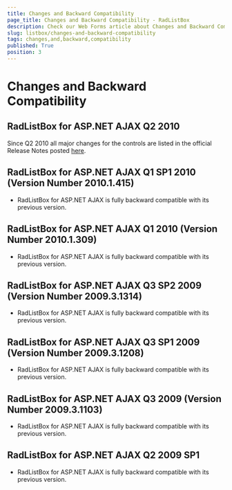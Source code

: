 ```yaml
---
title: Changes and Backward Compatibility
page_title: Changes and Backward Compatibility - RadListBox
description: Check our Web Forms article about Changes and Backward Compatibility.
slug: listbox/changes-and-backward-compatibility
tags: changes,and,backward,compatibility
published: True
position: 3
---
```


# Changes and Backward Compatibility



## RadListBox for ASP.NET AJAX Q2 2010

Since Q2 2010 all major changes for the controls are listed in the official Release Notes posted [here](https://www.telerik.com/products/aspnet-ajax/whats-new/release-history.aspx).

## RadListBox for ASP.NET AJAX Q1 SP1 2010 (Version Number 2010.1.415)

* RadListBox for ASP.NET AJAX is fully backward compatible with its previous version.

## RadListBox for ASP.NET AJAX Q1 2010 (Version Number 2010.1.309)

* RadListBox for ASP.NET AJAX is fully backward compatible with its previous version.

## RadListBox for ASP.NET AJAX Q3 SP2 2009 (Version Number 2009.3.1314)

* RadListBox for ASP.NET AJAX is fully backward compatible with its previous version.

## RadListBox for ASP.NET AJAX Q3 SP1 2009 (Version Number 2009.3.1208)

* RadListBox for ASP.NET AJAX is fully backward compatible with its previous version.

## RadListBox for ASP.NET AJAX Q3 2009 (Version Number 2009.3.1103)

* RadListBox for ASP.NET AJAX is fully backward compatible with its previous version.

## RadListBox for ASP.NET AJAX Q2 2009 SP1

* RadListBox for ASP.NET AJAX is fully backward compatible with its previous version.


